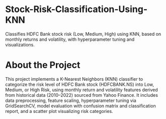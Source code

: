 # Stock-Risk-Classification-Using-KNN
Classifies HDFC Bank stock risk (Low, Medium, High) using KNN, based on monthly returns and volatility, with hyperparameter tuning and visualizations.


# About the Project

This project implements a K-Nearest Neighbors (KNN) classifier to categorize the risk level of HDFC Bank stock (HDFCBANK.NS) into Low, Medium, or High Risk, using monthly return and volatility features derived from historical data (2010–2022) sourced from Yahoo Finance. It includes data preprocessing, feature scaling, hyperparameter tuning via GridSearchCV, model evaluation with confusion matrix and classification report, and a scatter plot visualizing risk categories.
